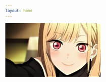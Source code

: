 ```yaml
---
layout: home
---
```

<img src="./uwp4850109.jpeg" alt="windows-icon" style="width: 60%; max-width: 600px; height: auto;">

